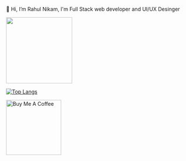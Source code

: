 
👋 Hi, I’m Rahul Nikam, I'm Full Stack web developer and UI/UX Desinger

<img height="180em" src="https://github-readme-stats.vercel.app/api?username=rahulnikam2002&hide=contribs,prs&theme=radical&show_icons=true&hide_border=true&&count_private=true&include_all_commits=true" />

[![Top Langs](https://github-readme-stats.vercel.app/api/top-langs/?username=rahulnikam2002)](https://github.com/rahulnikam2002)

<p><a href="https://www.buymeacoffee.com/rahulnikam" rel="nofollow"><img src="https://camo.githubusercontent.com/45ce6667a35b63fd6a1ba6978d030a7f52ff5b1b262c5c8aa3ece29afc469ac8/68747470733a2f2f63646e2e6275796d6561636f666665652e636f6d2f627574746f6e732f76322f64656661756c742d7265642e706e67" alt="Buy Me A Coffee" width="150" data-canonical-src="https://cdn.buymeacoffee.com/buttons/v2/default-red.png" style="max-width: 100%;"></a></p>
 
